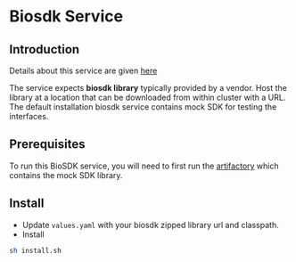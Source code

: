 # Biosdk Service

## Introduction
Details about this service are given [here](https://github.com/mosip/mosip-ref-impl/tree/develop/biosdk-services)

The service expects **biosdk library** typically provided by a vendor.  Host the library at a location that can be downloaded from within cluster with a URL. The default installation biosdk service contains mock SDK for testing the interfaces.

## Prerequisites
To run this BioSDK service, you will need to first run the [artifactory](../../mosip/artifactory/README.md) which contains the mock SDK library.

## Install
* Update `values.yaml` with your biosdk zipped library url and classpath. 
* Install
```sh
sh install.sh
``` 

